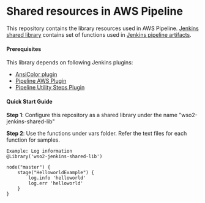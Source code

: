 # Shared resources in AWS Pipeline

This repository contains the library resources used in AWS Pipeline. [Jenkins shared library](https://github.com/wso2/aws-cicd-shared-lib.git) contains set of functions used in [Jenkins pipeline artifacts](https://github.com/wso2/aws-cicd-pipeline.git).


#### Prerequisites  
This library depends on following Jenkins plugins:

* [AnsiColor plugin](https://wiki.jenkins.io/display/JENKINS/AnsiColor+Plugin)
* [Pipeline AWS Plugin](https://wiki.jenkins.io/display/JENKINS/Pipeline+AWS+Plugin)
* [Pipeline Utility Steps Plugin](https://wiki.jenkins.io/display/JENKINS/Pipeline+Utility+Steps+Plugin)


#### Quick Start Guide

 **Step 1**: Configure this repository as a shared library under the name "wso2-jenkins-shared-lib"
 
 **Step 2**: Use the functions under vars folder. Refer the text files for each function for samples.
 
     
```
Example: Log information
@Library('wso2-jenkins-shared-lib')

node("master") {
    stage("HelloworldExample") {
        log.info 'helloworld'
        log.err 'helloworld'
    }
}
```
